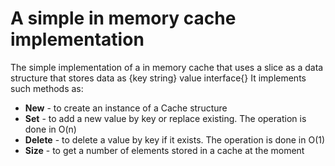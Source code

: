 <h1>A simple in memory cache implementation</h1>
The simple implementation of a in memory cache that uses a slice as a data structure that stores data as {key string} value interface{}
It implements such methods as:
<ul>
<li><b>New</b> - to create an instance of a Cache structure</li>
<li><b>Set</b> - to add a new value by key or replace existing. The operation is done in O(n)</li>
<li><b>Delete</b> - to delete a value by key if it exists. The operation is done in O(1)</li>
<li><b>Size</b> - to get a number of elements stored in a cache at the moment</li>
</ul>
